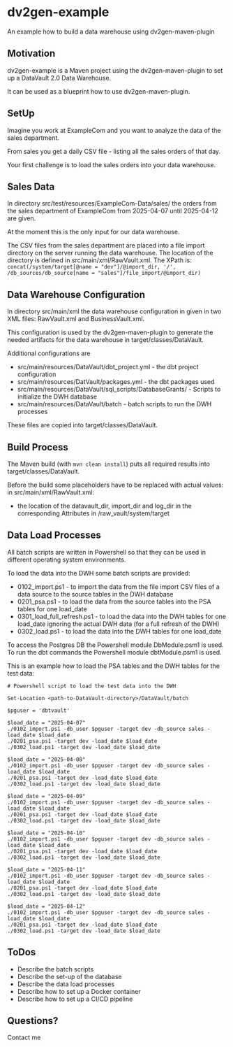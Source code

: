 # dv2gen-example
An example how to build a data warehouse using dv2gen-maven-plugin

## Motivation
dv2gen-example is a Maven project using the dv2gen-maven-plugin to 
set up a DataVault 2.0 Data Warehouse.

It can be used as a blueprint how to use dv2gen-maven-plugin.

## SetUp
Imagine you work at ExampleCom and you want to analyze the data of the sales department.

From sales you get a daily CSV file - listing all the sales orders of that day.

Your first challenge is to load the sales orders into your data warehouse.

## Sales Data
In directory src/test/resources/ExampleCom-Data/sales/ the orders from the sales department of ExampleCom 
from 2025-04-07 until 2025-04-12 are given.

At the moment this is the only input for our data warehouse.

The CSV files from the sales department are placed into a file import directory on the server running the data warehouse.
The location of the directory is defined in src/main/xml/RawVault.xml. 
The XPath is: ``concat(/system/target[@name = "dev"]/@import_dir, '/', /db_sources/db_source[name = "sales"]/file_import/@import_dir)``

## Data Warehouse Configuration
In directory src/main/xml the data warehouse configuration in given in two XML files: RawVault.xml and BusinessVault.xml.

This configuration is used by the dv2gen-maven-plugin to generate the needed artifacts for the data warehouse
in target/classes/DataVault.

Additional configurations are 
* src/main/resources/DataVault/dbt_project.yml - the dbt project configuration
* src/main/resources/DatVault/packages.yml - the dbt packages used
* src/main/resources/DataVault/sql_scripts/DatabaseGrants/ - Scripts to initialize the DWH database
* src/main/resources/DataVault/batch - batch scripts to run the DWH processes

These files are copied into target/classes/DataVault.

## Build Process
The Maven build (with `mvn clean install`) puts all required results into target/classes/DataVault.

Before the build some placeholders have to be replaced with actual values:
in src/main/xml/RawVault.xml:
   * the location of the datavault_dir, import_dir and log_dir in the corresponding Attributes in /raw_vault/system/target

## Data Load Processes
All batch scripts are written in Powershell so that they can be used in different operating system environments. 

To load the data into the DWH some batch scripts are provided:
* 0102_import.ps1 - to import the data from the file import CSV files of a data source to the source tables in the DWH database
* 0201_psa.ps1 - to load the data from the source tables into the PSA tables for one load_date
* 0301_load_full_refresh.ps1 - to load the data into the DWH tables for one load_date ignoring the actual DWH data (for a full refresh of the DWH)
* 0302_load.ps1 - to load the data into the DWH tables for one load_date

To access the Postgres DB the Powershell module DbModule.psm1 is used.
To run the dbt commands the Powershell module dbtModule.psm1 is used.

This is an example how to load the PSA tables and the DWH tables for the test data:
```
# Powershell script to load the test data into the DWH

Set-Location <path-to-DataVault-directory>/DataVault/batch

$pguser = 'dbtvault'

$load_date = "2025-04-07"
./0102_import.ps1 -db_user $pguser -target dev -db_source sales -load_date $load_date
./0201_psa.ps1 -target dev -load_date $load_date
./0302_load.ps1 -target dev -load_date $load_date

$load_date = "2025-04-08"
./0102_import.ps1 -db_user $pguser -target dev -db_source sales -load_date $load_date
./0201_psa.ps1 -target dev -load_date $load_date
./0302_load.ps1 -target dev -load_date $load_date

$load_date = "2025-04-09"
./0102_import.ps1 -db_user $pguser -target dev -db_source sales -load_date $load_date
./0201_psa.ps1 -target dev -load_date $load_date
./0302_load.ps1 -target dev -load_date $load_date

$load_date = "2025-04-10"
./0102_import.ps1 -db_user $pguser -target dev -db_source sales -load_date $load_date
./0201_psa.ps1 -target dev -load_date $load_date
./0302_load.ps1 -target dev -load_date $load_date

$load_date = "2025-04-11"
./0102_import.ps1 -db_user $pguser -target dev -db_source sales -load_date $load_date
./0201_psa.ps1 -target dev -load_date $load_date
./0302_load.ps1 -target dev -load_date $load_date

$load_date = "2025-04-12"
./0102_import.ps1 -db_user $pguser -target dev -db_source sales -load_date $load_date
./0201_psa.ps1 -target dev -load_date $load_date
./0302_load.ps1 -target dev -load_date $load_date
```

## ToDos
* Describe the batch scripts
* Describe the set-up of the database
* Describe the data load processes
* Describe how to set up a Docker container
* Describe how to set up a CI/CD pipeline

## Questions?
Contact me



 